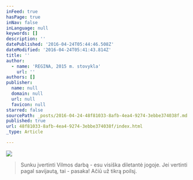 ```yaml
---
inFeed: true
hasPage: true
inNav: false
inLanguage: null
keywords: []
description: ''
datePublished: '2016-04-24T05:44:46.508Z'
dateModified: '2016-04-24T05:41:43.814Z'
title: ''
author:
  - name: 'REGINA, 2015 m. stovykla'
    url: ''
authors: []
publisher:
  name: null
  domain: null
  url: null
  favicon: null
starred: false
sourcePath: _posts/2016-04-24-48f81033-8afb-4ea4-9274-3ebbe374038f.md
published: true
url: 48f81033-8afb-4ea4-9274-3ebbe374038f/index.html
_type: Article

---
```

![](https://the-grid-user-content.s3-us-west-2.amazonaws.com/4a562825-30e7-4ab5-8d1b-45b09c37bd3a.jpg)

> Sunku įvertinti Vilmos darbą - esu visiška diletantė jogoje. Jei vertinti pagal savijautą, tai - pasaka! Ačiū už tikrą poilsį.